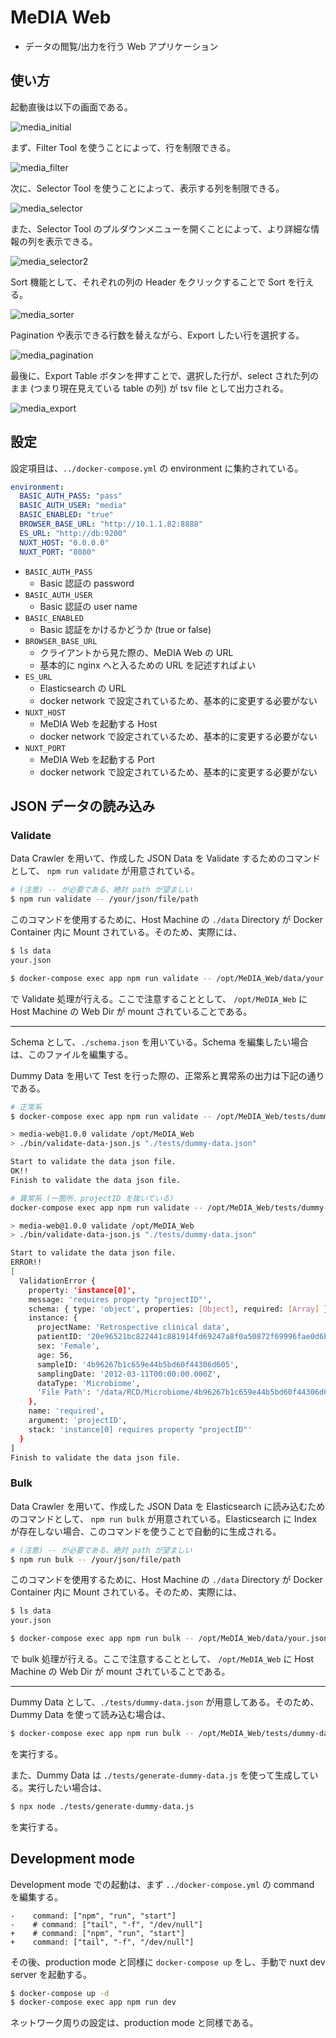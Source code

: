 # MeDIA Web

- データの閲覧/出力を行う Web アプリケーション

## 使い方

起動直後は以下の画面である。

![media_initial](./docs_images/media_initail.png)

まず、Filter Tool を使うことによって、行を制限できる。

![media_filter](./docs_images/media_filter.png)

次に、Selector Tool を使うことによって、表示する列を制限できる。

![media_selector](./docs_images/media_selector.png)

また、Selector Tool のプルダウンメニューを開くことによって、より詳細な情報の列を表示できる。

![media_selector2](./docs_images/media_selector_2.png)

Sort 機能として、それぞれの列の Header をクリックすることで Sort を行える。

![media_sorter](./docs_images/media_sorter.png)

Pagination や表示できる行数を替えながら、Export したい行を選択する。

![media_pagination](./docs_images/media_pagination.png)

最後に、Export Table ボタンを押すことで、選択した行が、select された列のまま (つまり現在見えている table の列) が tsv file として出力される。

![media_export](./docs_images/media_export.png)

## 設定

設定項目は、`../docker-compose.yml` の environment に集約されている。

```yaml
environment:
  BASIC_AUTH_PASS: "pass"
  BASIC_AUTH_USER: "media"
  BASIC_ENABLED: "true"
  BROWSER_BASE_URL: "http://10.1.1.82:8888"
  ES_URL: "http://db:9200"
  NUXT_HOST: "0.0.0.0"
  NUXT_PORT: "8080"
```

- `BASIC_AUTH_PASS`
  - Basic 認証の password
- `BASIC_AUTH_USER`
  - Basic 認証の user name
- `BASIC_ENABLED`
  - Basic 認証をかけるかどうか (true or false)
- `BROWSER_BASE_URL`
  - クライアントから見た際の、MeDIA Web の URL
  - 基本的に nginx へと入るための URL を記述すればよい
- `ES_URL`
  - Elasticsearch の URL
  - docker network で設定されているため、基本的に変更する必要がない
- `NUXT_HOST`
  - MeDIA Web を起動する Host
  - docker network で設定されているため、基本的に変更する必要がない
- `NUXT_PORT`
  - MeDIA Web を起動する Port
  - docker network で設定されているため、基本的に変更する必要がない

## JSON データの読み込み

### Validate

Data Crawler を用いて、作成した JSON Data を Validate するためのコマンドとして、 `npm run validate` が用意されている。

```bash
# (注意) -- が必要である、絶対 path が望ましい
$ npm run validate -- /your/json/file/path
```

このコマンドを使用するために、Host Machine の `./data` Directory が Docker Container 内に Mount されている。そのため、実際には、

```bash
$ ls data
your.json

$ docker-compose exec app npm run validate -- /opt/MeDIA_Web/data/your.json
```

で Validate 処理が行える。ここで注意することとして、 `/opt/MeDIA_Web` に Host Machine の Web Dir が mount されていることである。

---

Schema として、`./schema.json` を用いている。Schema を編集したい場合は、このファイルを編集する。

Dummy Data を用いて Test を行った際の、正常系と異常系の出力は下記の通りである。

```bash
# 正常系
$ docker-compose exec app npm run validate -- /opt/MeDIA_Web/tests/dummy-data.json

> media-web@1.0.0 validate /opt/MeDIA_Web
> ./bin/validate-data-json.js "./tests/dummy-data.json"

Start to validate the data json file.
OK!!
Finish to validate the data json file.

# 異常系 (一箇所、projectID を抜いている)
docker-compose exec app npm run validate -- /opt/MeDIA_Web/tests/dummy-data.json

> media-web@1.0.0 validate /opt/MeDIA_Web
> ./bin/validate-data-json.js "./tests/dummy-data.json"

Start to validate the data json file.
ERROR!!
[
  ValidationError {
    property: 'instance[0]',
    message: 'requires property "projectID"',
    schema: { type: 'object', properties: [Object], required: [Array] },
    instance: {
      projectName: 'Retrospective clinical data',
      patientID: '20e96521bc822441c881914fd69247a8f0a50872f69996fae0d6baf08e6b9306',
      sex: 'Female',
      age: 56,
      sampleID: '4b96267b1c659e44b5bd60f44306d605',
      samplingDate: '2012-03-11T00:00:00.000Z',
      dataType: 'Microbiome',
      'File Path': '/data/RCD/Microbiome/4b96267b1c659e44b5bd60f44306d605.txt'
    },
    name: 'required',
    argument: 'projectID',
    stack: 'instance[0] requires property "projectID"'
  }
]
Finish to validate the data json file.
```

### Bulk

Data Crawler を用いて、作成した JSON Data を Elasticsearch に読み込むためのコマンドとして、 `npm run bulk` が用意されている。Elasticsearch に Index が存在しない場合、このコマンドを使うことで自動的に生成される。

```bash
# (注意) -- が必要である、絶対 path が望ましい
$ npm run bulk -- /your/json/file/path
```

このコマンドを使用するために、Host Machine の `./data` Directory が Docker Container 内に Mount されている。そのため、実際には、

```bash
$ ls data
your.json

$ docker-compose exec app npm run bulk -- /opt/MeDIA_Web/data/your.json
```

で bulk 処理が行える。ここで注意することとして、 `/opt/MeDIA_Web` に Host Machine の Web Dir が mount されていることである。

---

Dummy Data として、`./tests/dummy-data.json` が用意してある。そのため、Dummy Data を使って読み込む場合は、

```bash
$ docker-compose exec app npm run bulk -- /opt/MeDIA_Web/tests/dummy-data.json
```

を実行する。

また、Dummy Data は `./tests/generate-dummy-data.js` を使って生成している。実行したい場合は、

```bash
$ npx node ./tests/generate-dummy-data.js
```

を実行する。

## Development mode

Development mode での起動は、まず `../docker-compose.yml` の command を編集する。

```
-    command: ["npm", "run", "start"]
-    # command: ["tail", "-f", "/dev/null"]
+    # command: ["npm", "run", "start"]
+    command: ["tail", "-f", "/dev/null"]
```

その後、production mode と同様に `docker-compose up` をし、手動で nuxt dev server を起動する。

```bash
$ docker-compose up -d
$ docker-compose exec app npm run dev
```

ネットワーク周りの設定は、production mode と同様である。
